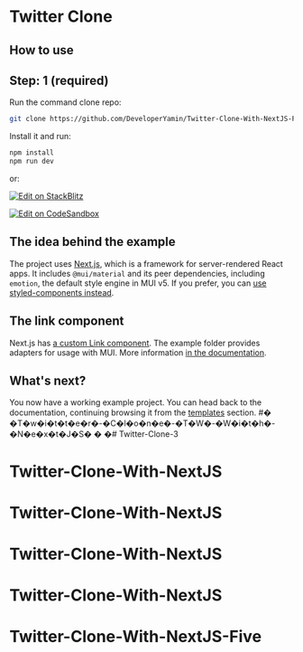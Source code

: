# Twitter Clone

## How to use

## Step: 1 (required)

Run the command clone repo:

```sh
git clone https://github.com/DeveloperYamin/Twitter-Clone-With-NextJS-Five.git
```

Install it and run:

```sh
npm install
npm run dev
```

or:

<!-- #default-branch-switch -->

[![Edit on StackBlitz](https://developer.stackblitz.com/img/open_in_stackblitz.svg)](https://stackblitz.com/github/mui/material-ui/tree/master/examples/nextjs)

[![Edit on CodeSandbox](https://codesandbox.io/static/img/play-codesandbox.svg)](https://codesandbox.io/s/github/mui/material-ui/tree/master/examples/nextjs)

## The idea behind the example

The project uses [Next.js](https://github.com/vercel/next.js), which is a framework for server-rendered React apps.
It includes `@mui/material` and its peer dependencies, including `emotion`, the default style engine in MUI v5.
If you prefer, you can [use styled-components instead](https://mui.com/material-ui/guides/interoperability/#styled-components).

## The link component

Next.js has [a custom Link component](https://nextjs.org/docs/api-reference/next/link).
The example folder provides adapters for usage with MUI.
More information [in the documentation](https://mui.com/material-ui/guides/routing/#next-js).

## What's next?

<!-- #default-branch-switch -->

You now have a working example project.
You can head back to the documentation, continuing browsing it from the [templates](https://mui.com/material-ui/getting-started/templates/) section.
#� �T�w�i�t�t�e�r�-�C�l�o�n�e�-�T�W�-�W�i�t�h�-�N�e�x�t�J�S�
�
�# Twitter-Clone-3
# Twitter-Clone-With-NextJS
# Twitter-Clone-With-NextJS
# Twitter-Clone-With-NextJS
# Twitter-Clone-With-NextJS
# Twitter-Clone-With-NextJS-Five
